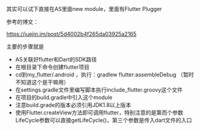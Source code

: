 其实可以试下直接在AS里面new module，里面有Flutter Plugger


参考的博文：

https://juejin.im/post/5d4002b4f265da03925a2165 


主要的步骤就是

- AS关联好flutter和Dart的SDK路径
- 在根目录下命令创建flutter项目
- cd到my_flutter/.android ，执行：gradlew flutter:assembleDebug （暂时不知道这个是干嘛用）
- 在settings.gradle文件里编写脚本执行include_flutter.groovy这个文件
- 在项目的build.gradle中引入这个module
- 注意build.grade的版本必须引用JDK1.8以上版本
- 使用Flutter.createView方法即可调用flutter，特别注意的是第而个参数LifeCycle参数可以直接getLifeCycle()，第三个参数是传入dart文件的入口